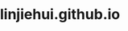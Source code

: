 # linjiehui.github.io
<!DOCTYPE html>
<html>
<head>
<meta charset="utf-8">
<meta name="viewport" content="initial-scale=1, maximum-scale=1, user-scalable=no">
<title>Intro to SceneView - Create a 3D map</title>
<style>
  html, body, #viewDiv {
    padding: 0;
    margin: 0;
    height: 100%;
    width: 100%;
  }
</style>
<link rel="stylesheet" href="https://js.arcgis.com/4.9/esri/css/main.css">
<script src="https://js.arcgis.com/4.9/"></script>
<script>
require([
  "esri/Map",
  "esri/views/SceneView"
], function(Map, SceneView){
  var map = new Map({
    basemap: "streets",
    ground: "world-elevation"
  });
  var view = new SceneView({
    container: "viewDiv",     // Reference to the scene div created in step 5 引用在步骤5中创建的场景div
    map: map,                 // Reference to the map object created before the scene 引用场景之前创建的地图对象
    scale: 35000000,          // Sets the initial scale to 1:50,000,000 将初始比例设置为1：50,000,000
    center: [104.095352,35.295413]  // Sets the center point of view with lon/lat  30.295413° 114.095352°将初始比例设置为1：50,000,000
  });
});
</script>
</head>
<body>
  <div id="viewDiv"></div>
</body>
</html>
